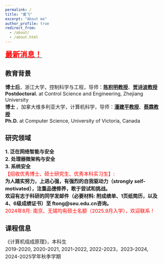 ```yaml
---
permalink: /
title: "童飞"
excerpt: "About me"
author_profile: true
redirect_from: 
  - /about/
  - /about.html
---
```


<a href="https://fei-tong.github.io/News/"><font size="5"><font color="red"><b>最新消息！</b></font></font></a>

## 教育背景
<font size="3">

<b>博士后</b>，浙江大学，控制科学与工程，导师：<a href="https://person.zju.edu.cn/jmchen" target="_blank"><b>陈积明教授</b></a>、<a href="https://mypage.zju.edu.cn/shibohe" target="_blank"><b>贺诗波教授</b></a><br>
<b>Postdoctoral.</b> at Control Science and Engineering, Zhejiang University<br>
<b>博士 </b>，加拿大维多利亚大学，计算机科学，导师：<a href="https://webhome.cs.uvic.ca/~pan/" target="_blank"><b>潘建平教授</b></a>、<a href="https://www.ece.uvic.ca/~cai/" target="_blank"><b>蔡霖教授</b></a><br>
<b>Ph.D.</b> at Computer Science, University of Victoria, Canada
</font>

## 研究领域
<font size="3">
<b>1.  泛在网络智能与安全</b><br>
<b>2.  处理器微架构与安全</b><br>
<b>3.  系统安全</b><br>
<font color="red">【招收优秀博士、硕士研究生、优秀本科实习生】:</font><br>
<b>为人踏实努力，上进心强，有强烈的自我驱动力（strongly self-motivated），注重品德修养，敢于尝试和挑战。</b><br>
<b>欢迎有志于科研的同学发邮件（必要材料: 附成绩单、1页纸简历，以及4、6级成绩证书）至 ftong@seu.edu.cn咨询。</b><br>
<font color="red">2024年8月: 南京、无锡均有硕士名额（2025.9月入学），欢迎联系！</font>
</font>

## 课程信息

<font size="3">
《计算机组成原理》，本科生<br>
2019-2020, 2020-2021, 2021-2022, 2022-2023，2023-2024, 2024-2025学年秋季学期<br>
</font>



<!-- ---
permalink: /
title: "Zhe Zhou"
excerpt: "About me"
author_profile: true
redirect_from: 
  - /about/
  - /about.html
---

<b>客座学生 (2023.2 - 至今)</b>，中国科学院计算技术研究所，处理器芯片全国重点实验室<br>
Guest Student at <b>State Key Laboratory of Processors</b>, <b>ICT</b><br>
Supervisor: <b>Hang Lu</b><br>
<b>博士研究生 (2021.9 - 至今)</b>，东南大学，网络空间安全<br>
Ph.D. at <b>School of Cyber Science and Engineering</b>, Southeast University <b>(SEU)</b><br>
Supervisor: [<b>Fei Tong</b>](https://cyber.seu.edu.cn/_s303/tf4/list.psp)<br>
<b>本科 (2017.9 - 2021.6)</b>，南京邮电大学，信息科技英才班<br>
B.E. at <b>Bell Honors School</b>, Nanjing University of Posts and Telecommunications <b>(NJUPT)</b>

**感兴趣的方向：处理器微架构安全~~民科~~，隐私计算加速器，AI加速器/处理器** -->

